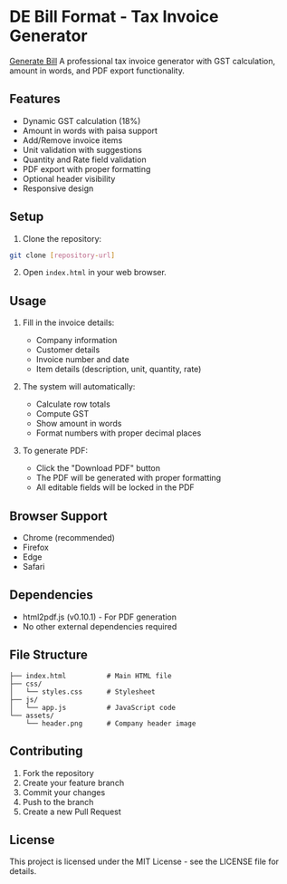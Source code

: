 # DE Bill Format - Tax Invoice Generator
[Generate Bill](https://hd-mixture.github.io/DE-Bill-Format/)
A professional tax invoice generator with GST calculation, amount in words, and PDF export functionality.

## Features

- Dynamic GST calculation (18%)
- Amount in words with paisa support
- Add/Remove invoice items
- Unit validation with suggestions
- Quantity and Rate field validation
- PDF export with proper formatting
- Optional header visibility
- Responsive design

## Setup

1. Clone the repository:
```bash
git clone [repository-url]
```

2. Open `index.html` in your web browser.

## Usage

1. Fill in the invoice details:
   - Company information
   - Customer details
   - Invoice number and date
   - Item details (description, unit, quantity, rate)

2. The system will automatically:
   - Calculate row totals
   - Compute GST
   - Show amount in words
   - Format numbers with proper decimal places

3. To generate PDF:
   - Click the "Download PDF" button
   - The PDF will be generated with proper formatting
   - All editable fields will be locked in the PDF

## Browser Support

- Chrome (recommended)
- Firefox
- Edge
- Safari

## Dependencies

- html2pdf.js (v0.10.1) - For PDF generation
- No other external dependencies required

## File Structure

```
├── index.html          # Main HTML file
├── css/
│   └── styles.css      # Stylesheet
├── js/
│   └── app.js          # JavaScript code
└── assets/
    └── header.png      # Company header image
```

## Contributing

1. Fork the repository
2. Create your feature branch
3. Commit your changes
4. Push to the branch
5. Create a new Pull Request

## License

This project is licensed under the MIT License - see the LICENSE file for details. 
